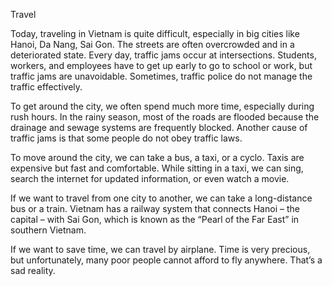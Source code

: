 Travel 

Today, traveling in Vietnam is quite difficult, especially in big cities like Hanoi, Da Nang, Sai Gon.
The streets are often overcrowded and in a deteriorated state. Every day, traffic jams occur at intersections.
Students, workers, and employees have to get up early to go to school or work, but traffic jams are unavoidable.
Sometimes, traffic police do not manage the traffic effectively.

To get around the city, we often spend much more time, especially during rush hours.
In the rainy season, most of the roads are flooded because the drainage and sewage systems are frequently blocked.
Another cause of traffic jams is that some people do not obey traffic laws.

To move around the city, we can take a bus, a taxi, or a cyclo.
Taxis are expensive but fast and comfortable.
While sitting in a taxi, we can sing, search the internet for updated information, or even watch a movie.

If we want to travel from one city to another, we can take a long-distance bus or a train.
Vietnam has a railway system that connects Hanoi – the capital – with Sai Gon, which is known as the “Pearl of the Far East” in southern Vietnam.

If we want to save time, we can travel by airplane.
Time is very precious, but unfortunately, many poor people cannot afford to fly anywhere. That’s a sad reality.
